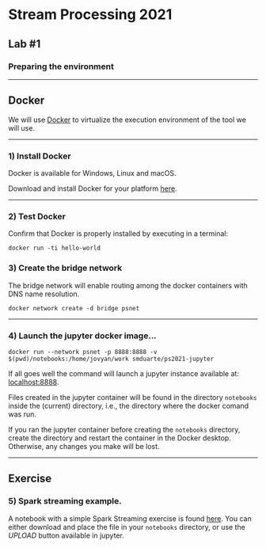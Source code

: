 # Stream Processing 2021
## Lab #1
### Preparing the environment

---

## Docker

We will use [Docker](http://www.docker.com) to virtualize the execution environment of the tool we will use.

---

### 1) Install Docker

Docker is available for Windows, Linux and macOS.

Download and install Docker for your platform [here](https://www.docker.com/get-started).

---
### 2) Test Docker

Confirm that Docker is properly installed by executing
in a terminal:

`docker run -ti hello-world`

### 3) Create the bridge network
The bridge network will enable routing among the
docker containers with DNS name resolution.

`docker network create -d bridge psnet`

---

### 4) Launch the jupyter docker image...

`docker run --network psnet -p 8888:8888 -v $(pwd)/notebooks:/home/jovyan/work smduarte/ps2021-jupyter`

If all goes well the command will launch a jupyter instance available at:
[localhost:8888](http://localhost:8888). 

Files created in the jupyter container will be found in the directory `notebooks` inside the (current) directory, i.e., the directory where the docker comand was run.

If you ran the jupyter container before creating the `notebooks` directory, create the directory and restart the container in the Docker desktop.
Otherwise, any changes you make will be lost.

---
## Exercise

### 5) Spark streaming example.

A notebook with a simple Spark Streaming exercise is found [here](SparkStreaming_Web_Log_example.ipynb).
You can either download and place the file in your `notebooks` directory, or
use the *UPLOAD* button available in jupyter.
